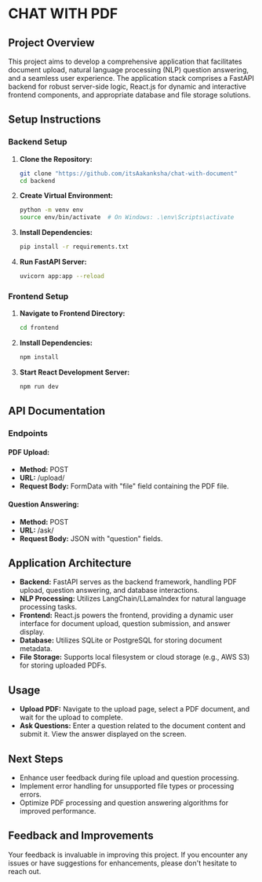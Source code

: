 # CHAT WITH PDF

## Project Overview
This project aims to develop a comprehensive application that facilitates document upload, natural language processing (NLP) question answering, and a seamless user experience. The application stack comprises a FastAPI backend for robust server-side logic, React.js for dynamic and interactive frontend components, and appropriate database and file storage solutions.

## Setup Instructions

### Backend Setup
1. **Clone the Repository:**
    ```bash
    git clone "https://github.com/itsAakanksha/chat-with-document"
    cd backend
    ```

2. **Create Virtual Environment:**
    ```bash
    python -m venv env
    source env/bin/activate  # On Windows: .\env\Scripts\activate
    ```

3. **Install Dependencies:**
    ```bash
    pip install -r requirements.txt
    ```

4. **Run FastAPI Server:**
    ```bash
    uvicorn app:app --reload
    ```

### Frontend Setup
1. **Navigate to Frontend Directory:**
    ```bash
    cd frontend
    ```

2. **Install Dependencies:**
    ```bash
    npm install
    ```

3. **Start React Development Server:**
    ```bash
    npm run dev
    ```

## API Documentation

### Endpoints

#### PDF Upload:
- **Method:** POST
- **URL:** /upload/
- **Request Body:** FormData with "file" field containing the PDF file.

#### Question Answering:
- **Method:** POST
- **URL:** /ask/
- **Request Body:** JSON with "question" fields.

## Application Architecture
- **Backend:** FastAPI serves as the backend framework, handling PDF upload, question answering, and database interactions.
- **NLP Processing:** Utilizes LangChain/LLamaIndex for natural language processing tasks.
- **Frontend:** React.js powers the frontend, providing a dynamic user interface for document upload, question submission, and answer display.
- **Database:** Utilizes SQLite or PostgreSQL for storing document metadata.
- **File Storage:** Supports local filesystem or cloud storage (e.g., AWS S3) for storing uploaded PDFs.

## Usage
- **Upload PDF:** Navigate to the upload page, select a PDF document, and wait for the upload to complete.
- **Ask Questions:** Enter a question related to the document content and submit it. View the answer displayed on the screen.

## Next Steps
- Enhance user feedback during file upload and question processing.
- Implement error handling for unsupported file types or processing errors.
- Optimize PDF processing and question answering algorithms for improved performance.

## Feedback and Improvements
Your feedback is invaluable in improving this project. If you encounter any issues or have suggestions for enhancements, please don't hesitate to reach out.
